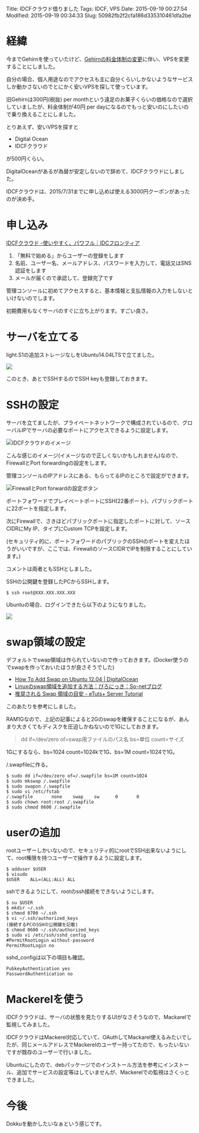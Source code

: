 Title: IDCFクラウド借りました
Tags: IDCF, VPS
Date: 2015-09-19 00:27:54
Modified: 2015-09-19 00:34:33
Slug: 50982fb2f2cfa186d335310461dfa2be

# 経緯

今までGehirnを使っていたけど、[Gehirnの料金体制の変更](https://www.gehirn.jp/gis/rs2plan.html)に伴い、VPSを変更することにしました。

自分の場合、個人用途なのでアクセスも主に自分くらいしかないようなサービスしか動かさないのでとにかく安いVPSを探して使っています。

旧Gehirnは300円(税抜) per monthという遠足のお菓子くらいの価格なので選択していましたが、料金体制が40円 per dayになるのでもっと安いのにしたいので乗り換えることにしました。

とりあえず、安いVPSを探すと

* Digital Ocean
* IDCFクラウド

が500円くらい。

DigitalOceanがあるが為替が安定しないので辞めて、IDCFクラウドにしました。

IDCFクラウドは、2015/7/31までに申し込めば使える3000円クーポンがあったのが決め手。

# 申し込み

[IDCFクラウド -使いやすく、パワフル｜IDCフロンティア](http://www.idcf.jp/cloud/?cl=top_cloud "IDCFクラウド -使いやすく、パワフル｜IDCフロンティア")

1. 「無料で始める」からユーザーの登録をします
2. 名前、ユーザー名、メールアドレス、パスワードを入力して、電話又はSNS認証をします
3. メールが届くので承認して、登録完了です

管理コンソールに初めてアクセスすると、基本情報と支払情報の入力をしないといけないのでします。

初期費用もなくサーバのすぐに立ち上がります。すごい良さ。

# サーバを立てる

light.S1の追加ストレージなしをUbuntu14.04LTSで立てました。

![](http://i.gyazo.com/def8832573d5be0803aeacde516d1487.png)

このとき、あとでSSHするのでSSH keyも登録しておきます。

# SSHの設定

サーバを立てましたが、プライベートネットワークで構成されているので、グローバルIPでサーバの必要なポートにアクセスできるように設定します。

![IDCFクラウドのイメージ](http://i.gyazo.com/e84703268212c03dc9b627c5341f888b.png)

こんな感じのイメージ(イメージなので正しくないかもしれません)なので、FirewallとPort forwardingの設定をします。

管理コンソールのIPアドレスにある、もらってるIPのところで設定ができます。

![FirewallとPort forwardの設定ボタン](http://i.gyazo.com/c08a33d300fbe9a840276e77ee32f40e.png)

ポートフォワードでプレイベートポートにSSH(22番ポート)、パブリックポートに22ポートを指定します。

次にFirewallで、さきほどパブリックポートに指定したポートに対して、ソースCIDRにMy IP、タイプにCustom TCPを設定します。

(セキュリティ的に、ポートフォワードのパブリックのSSHのポートを変えたほうがいいですが、ここでは、FirewallのソースCIDRでIPを制限することにしています。)

コメントは両者ともSSHとしました。

SSHの公開鍵を登録したPCからSSHします。

```
$ ssh root@XXX.XXX.XXX.XXX
```

Ubuntuの場合、ログインできたら以下のようになりました。

![](http://i.gyazo.com/77ab6842dfbb6fca19fa225f17a5500e.png)

# swap領域の設定

デフォルトでswap領域は作られていないので作っておきます。(Docker使うのでswapを作っておいたほうが良さそうでした)

* [How To Add Swap on Ubuntu 12.04 | DigitalOcean](https://www.digitalocean.com/community/tutorials/how-to-add-swap-on-ubuntu-12-04 "How To Add Swap on Ubuntu 12.04 | DigitalOcean")
* [Linuxのswap領域を追加する方法：ぴろにっき：So-netブログ](http://piro791.blog.so-net.ne.jp/2009-03-05 "Linuxのswap領域を追加する方法：ぴろにっき：So-netブログ")
* [推奨される Swap 領域の目安 - eTuts+ Server Tutorial](http://server.etutsplus.com/allocate-swap-space/ "推奨される Swap 領域の目安 - eTuts+ Server Tutorial")

このあたりを参考にしました。

RAM1Gなので、上記の記事によると2Gのswapを確保することになるが、あんまり大きくてもディスクを圧迫しかねないので1Gにしておきます。

> dd if=/dev/zero of=swap用ファイルのパス名 bs=単位 count=サイズ

1Gにするなら、bs=1024 count=1024kで1G、bs=1M count=1024で1G。

/.swapfileに作る。

```
$ sudo dd if=/dev/zero of=/.swapfile bs=1M count=1024
$ sudo mkswap /.swapfile
$ sudo swapon /.swapfile
$ sudo vi /etc/fstab
/.swapfile       none    swap    sw      0       0
$ sudo chown root:root /.swapfile
$ sudo chmod 0600 /.swapfile
```

# userの追加

rootユーザーしかいないので、セキュリティ的にrootでSSH出来ないようにして、root権限を持つユーザーで操作するように設定します。

```
$ adduser $USER
$ visudo
$USER    ALL=(ALL:ALL) ALL
```

sshできるようにして、rootのssh接続をできないようにします。

```
$ su $USER
$ mkdir ~/.ssh
$ chmod 0700 ~/.ssh
$ vi ~/.ssh/authorized_keys
(接続するPCのSSHの公開鍵を記載)
$ chmod 0600 ~/.ssh/authorized_keys
$ sudo vi /etc/ssh/sshd_config
#PermitRootLogin without-password
PermitRootLogin no
```

sshd_configは以下の項目も確認。

```
PubkeyAuthentication yes
PasswordAuthentication no
```

# Mackerelを使う

IDCFクラウドは、サーバの状態を見たりするUIがなさそうなので、Mackarelで監視してみました。

IDCFクラウドはMackerel対応していて、OAuthしてMackarel使えるみたいでしたが、同じメールアドレスでMackerelのユーザー持ってたので、もったいないですが既存のユーザーで行いました。

Ubuntuにしたので、debパッケージでのインストール方法を参考にインストール、追加でサービスの設定等はしていませんが、Mackerelでの監視はさくっとできました。

# 今後

Dokkuを動かしたいなぁという感じです。